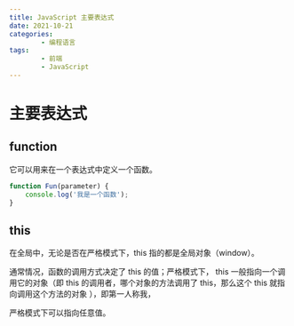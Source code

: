 ```yaml
---
title: JavaScript 主要表达式
date: 2021-10-21
categories:
        - 编程语言
tags:
        - 前端
        - JavaScript
---
```


# 主要表达式

## function

它可以用来在一个表达式中定义一个函数。

```js
function Fun(parameter) {
	console.log('我是一个函数');
}
```

## this

在全局中，无论是否在严格模式下，this 指的都是全局对象（window）。

通常情况，函数的调用方式决定了 this 的值；严格模式下， this 一般指向一个调用它的对象（即 this 的调用者，哪个对象的方法调用了 this，那么这个 this 就指向调用这个方法的对象 ），即第一人称我，

严格模式下可以指向任意值。
